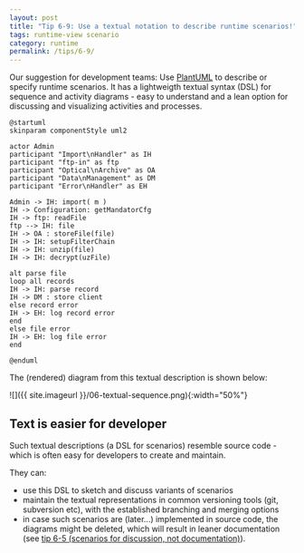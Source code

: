 ```yaml
---
layout: post
title: "Tip 6-9: Use a textual notation to describe runtime scenarios!"
tags: runtime-view scenario
category: runtime
permalink: /tips/6-9/
---
```


Our suggestion for development teams: Use [PlantUML](http://plantuml.com/)
to describe or specify runtime scenarios. It has a lightweigth textual syntax (DSL) for sequence
and activity diagrams - easy to understand and a lean option for discussing and visualizing
activities and processes.


```PlantUML
@startuml
skinparam componentStyle uml2

actor Admin
participant "Import\nHandler" as IH
participant "ftp-in" as ftp
participant "Optical\nArchive" as OA
participant "Data\nManagement" as DM
participant "Error\nHandler" as EH

Admin -> IH: import( m )
IH -> Configuration: getMandatorCfg
IH -> ftp: readFile
ftp --> IH: file
IH -> OA : storeFile(file)
IH -> IH: setupFilterChain
IH -> IH: unzip(file)
IH -> IH: decrypt(uzFile)

alt parse file
loop all records
IH -> IH: parse record
IH -> DM : store client
else record error
IH -> EH: log record error
end
else file error
IH -> EH: log file error
end

@enduml
```

The (rendered) diagram from this textual description is shown below:

![]({{ site.imageurl }}/06-textual-sequence.png){:width="50%"}

## Text is easier for developer

Such textual descriptions (a DSL for scenarios) resemble source code -
which is often easy for developers to create and maintain.

They can:

* use this DSL to sketch and discuss variants of scenarios
* maintain the textual representations in common versioning tools (git, subversion etc), with
the established branching and merging options
* in case such scenarios are (later...) implemented in source code, the diagrams might be deleted,
which will result in leaner documentation (see [tip 6-5 (scenarios for discussion, not documentation)](/tips/6-5)).
